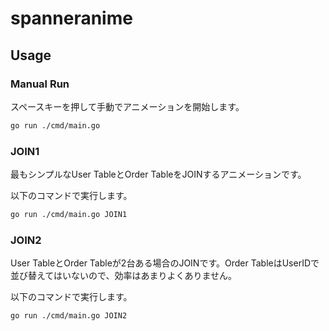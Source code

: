 # spanneranime

## Usage

### Manual Run

スペースキーを押して手動でアニメーションを開始します。

```bash
go run ./cmd/main.go
```

### JOIN1

最もシンプルなUser TableとOrder TableをJOINするアニメーションです。

以下のコマンドで実行します。

```bash
go run ./cmd/main.go JOIN1
```

### JOIN2

User TableとOrder Tableが2台ある場合のJOINです。Order TableはUserIDで並び替えてはいないので、効率はあまりよくありません。

以下のコマンドで実行します。

```bash
go run ./cmd/main.go JOIN2
```
